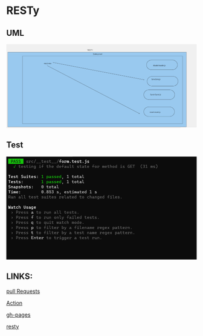 # RESTy


## UML 
![](./image/UML.png)


## Test
![](./image/test.png)



## LINKS: 
[pull Requests](https://github.com/shamssar/resty/pull/4)


[Action](https://github.com/shamssar/resty/actions)


[gh-pages](https://shamssar.github.io/resty/) 

[resty](https://voluble-blini-ccf9a6.netlify.app/)
